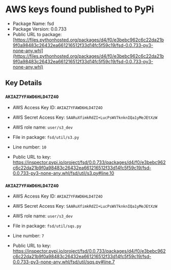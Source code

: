 # AWS keys found published to PyPi

* Package Name: fsd
* Package Version: 0.0.733
* Public URL to package: [https://files.pythonhosted.org/packages/d4/f0/e3bebc962c6c22da21b9f0a98483c26432ea661216512f33d14fc5f59c19/fsd-0.0.733-py3-none-any.whl](https://files.pythonhosted.org/packages/d4/f0/e3bebc962c6c22da21b9f0a98483c26432ea661216512f33d14fc5f59c19/fsd-0.0.733-py3-none-any.whl)

## Key Details

### `AKIAZ7YFAWD6HLD47Z4O`

* AWS Access Key ID: `AKIAZ7YFAWD6HLD47Z4O`
* AWS Secret Access Key: `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` 
* AWS role name: `user/s3_dev`
* File in package: `fsd/util/s3.py`
* Line number: `10`

* Public URL to key: https://inspector.pypi.io/project/fsd/0.0.733/packages/d4/f0/e3bebc962c6c22da21b9f0a98483c26432ea661216512f33d14fc5f59c19/fsd-0.0.733-py3-none-any.whl/fsd/util/s3.py#line.10



### `AKIAZ7YFAWD6HLD47Z4O`

* AWS Access Key ID: `AKIAZ7YFAWD6HLD47Z4O`
* AWS Secret Access Key: `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` 
* AWS role name: `user/s3_dev`
* File in package: `fsd/util/sqs.py`
* Line number: `7`

* Public URL to key: https://inspector.pypi.io/project/fsd/0.0.733/packages/d4/f0/e3bebc962c6c22da21b9f0a98483c26432ea661216512f33d14fc5f59c19/fsd-0.0.733-py3-none-any.whl/fsd/util/sqs.py#line.7


